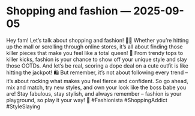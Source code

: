 # Shopping and fashion — 2025-09-05

Hey fam! Let’s talk about shopping and fashion! 💁‍♀️ Whether you’re hitting up the mall or scrolling through online stores, it’s all about finding those killer pieces that make you feel like a total queen! 👑 From trendy tops to killer kicks, fashion is your chance to show off your unique style and slay those OOTDs. And let’s be real, scoring a dope deal on a cute outfit is like hitting the jackpot! 🛍️ But remember, it’s not about following every trend – it’s about rocking what makes you feel fierce and confident. So go ahead, mix and match, try new styles, and own your look like the boss babe you are! Stay fabulous, stay stylish, and always remember – fashion is your playground, so play it your way! 💃 #Fashionista #ShoppingAddict #StyleSlaying